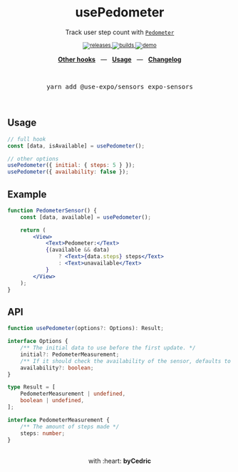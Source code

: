 <div align="center">
    <h1>usePedometer</h1>
    <p>Track user step count with <a href="https://docs.expo.io/versions/latest/sdk/pedometer/"><code>Pedometer</code></a></p>
    <sup>
        <a href="https://github.com/bycedric/use-expo/releases">
            <img src="https://img.shields.io/github/release/byCedric/use-expo/all.svg?style=flat-square" alt="releases" />
        </a>
        <a href="https://github.com/bycedric/use-expo/actions">
            <img src="https://img.shields.io/github/workflow/status/byCedric/use-expo/Packages/master.svg?style=flat-square" alt="builds" />
        </a>
        <a href="https://exp.host/@bycedric/use-expo">
            <img src="https://img.shields.io/badge/demo-expo.io-lightgrey.svg?style=flat-square" alt="demo" />
        </a>
    </sup>
    <br />
    <p align="center">
        <a href="https://github.com/byCedric/use-expo#readme"><b>Other hooks</b></a>
        &nbsp;&nbsp;&mdash;&nbsp;&nbsp;
        <a href="https://github.com/byCedric/use-expo#usage"><b>Usage</b></a>
        &nbsp;&nbsp;&mdash;&nbsp;&nbsp;
        <a href="https://github.com/byCedric/use-expo/blob/master/CHANGELOG.md"><b>Changelog</b></a>
    </p>
    <br />
    <pre>yarn add @use-expo/sensors expo-sensors</pre>
    <br />
</div>

## Usage

```jsx
// full hook
const [data, isAvailable] = usePedometer();

// other options
usePedometer({ initial: { steps: 5 } });
usePedometer({ availability: false });
```


## Example

```jsx
function PedometerSensor() {
    const [data, available] = usePedometer();

    return (
        <View>
            <Text>Pedometer:</Text>
            {(available && data)
                ? <Text>{data.steps} steps</Text>
                : <Text>unavailable</Text>
            }
        </View>
    );
}
```


## API

```ts
function usePedometer(options?: Options): Result;

interface Options {
    /** The initial data to use before the first update. */
    initial?: PedometerMeasurement;
    /** If it should check the availability of the sensor, defaults to `true`. */
    availability?: boolean;
}

type Result = [
    PedometerMeasurement | undefined,
    boolean | undefined,
];

interface PedometerMeasurement {
    /** The amount of steps made */
    steps: number;
}
```

<div align="center">
    <br />
    with :heart: <strong>byCedric</strong>
    <br />
</div>
